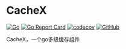# CacheX

[![Go](https://github.com/kakkk/cachex/actions/workflows/go.yaml/badge.svg)](https://github.com/kakkk/cachex/actions/workflows/go.yaml)
[![Go Report Card](https://goreportcard.com/badge/github.com/kakkk/cachex)](https://goreportcard.com/report/github.com/kakkk/cachex)
[![codecov](https://codecov.io/gh/kakkk/cachex/branch/master/graph/badge.svg?token=SDL50CLU57)](https://codecov.io/gh/kakkk/cachex)
[![GitHub](https://img.shields.io/github/license/kakkk/cachex)](https://github.com/kakkk/cachex/blob/master/LICENSE)

CacheX，一个go多级缓存组件